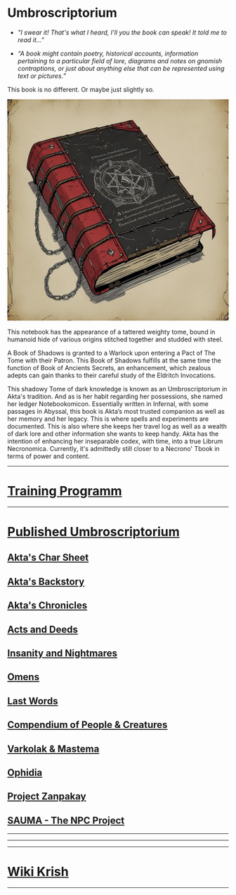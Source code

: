 # Umbroscriptorium

- *"I swear it! That's what I heard, I'll you the book can speak! It told me to read it..."*

- *“A book might contain poetry, historical accounts, information pertaining to a particular field of lore, diagrams and notes on gnomish contraptions, or just about anything else that can be represented using text or pictures.”*

This book is no different. Or maybe just slightly so. 

![Umbroscriptorium](src-umbroscriptorium/Umbroscriptorium.jpg)

This notebook has the appearance of a tattered weighty tome, bound in humanoid hide of various origins stitched together and studded with steel.

A Book of Shadows is granted to a Warlock upon entering a Pact of The Tome with their Patron.
This Book of Shadows fulfills at the same time the function of Book of Ancients Secrets, an enhancement, which zealous adepts can gain thanks to their careful study of the Eldritch Invocations. 

This shadowy Tome of dark knowledge is known as an Umbroscriptorium in Akta's tradition. And as is her habit regarding her possessions, she named her ledger Notebookomicon.
Essentially written in Infernal, with some passages in Abyssal, this book is Akta’s most trusted companion as well as her memory and her legacy. This is where spells and experiments are documented. This is also where she keeps her travel log as well as a wealth of dark lore and other information she wants to keep handy.
Akta has the intention of enhancing her inseparable codex, with time, into a true Librum Necronomica. Currently, it's admittedly still closer to a Necrono' Tbook in terms of power and content.

---
# [Training Programm](drafts/Training%20Programm.md)
---
# [Published Umbroscriptorium](https://github.com/K0Je/Notebookomicon)

## [Akta's Char Sheet](Akta's%20Char%20Sheet.md)
## [Akta's Backstory](Akta's%20Backstory.md)
## [Akta's Chronicles](Akta's%20Chronicles.md)
## [Acts and Deeds](Acts%20and%20Deeds.md)
## [Insanity and Nightmares](Insanity%20and%20Nightmares.md)
## [Omens](Omens.md)
## [Last Words](Last%20Words.md)
## [Compendium of People & Creatures](Compendium%20of%20People%20&%20Creatures.md)
## [Varkolak & Mastema](../Notebookomicon-WIP/Varkolak%20&%20Mastema.md)
## [Ophidia](Ophidia.md)
## [Project Zanpakay](drafts/Project%20Zanpakay.md)
## [SAUMA - The NPC Project](drafts/SAUMA%20-%20The%20NPC%20Project.md)

---
---
---
# [Wiki Krish](https://publish.obsidian.md/dndatzwahle/Pirate-Campaign)

----



